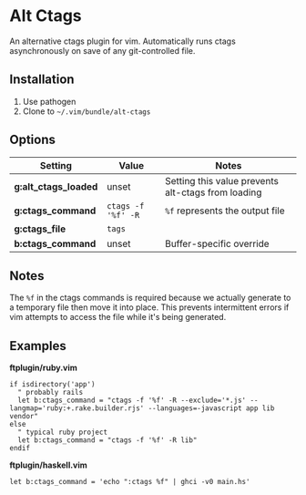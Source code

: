 # Alt Ctags

An alternative ctags plugin for vim. Automatically runs ctags 
asynchronously on save of any git-controlled file.

## Installation

1. Use pathogen
2. Clone to `~/.vim/bundle/alt-ctags`

## Options

| Setting                | Value              | Notes
| ---                    | ---                | ---
| **g:alt_ctags_loaded** | unset              | Setting this value prevents alt-ctags from loading
| **g:ctags_command**    | `ctags -f '%f' -R` | `%f` represents the output file
| **g:ctags_file**       | `tags`             |
| **b:ctags_command**    | unset              | Buffer-specific override

## Notes

The `%f` in the ctags commands is required because we actually generate 
to a temporary file then move it into place. This prevents intermittent 
errors if vim attempts to access the file while it's being generated.

## Examples

**ftplugin/ruby.vim**

~~~ { .vim }
if isdirectory('app')
  " probably rails
  let b:ctags_command = "ctags -f '%f' -R --exclude='*.js' --langmap='ruby:+.rake.builder.rjs' --languages=-javascript app lib vendor"
else
  " typical ruby project
  let b:ctags_command = "ctags -f '%f' -R lib"
endif
~~~

**ftplugin/haskell.vim**

~~~ { .vim }
let b:ctags_command = 'echo ":ctags %f" | ghci -v0 main.hs'
~~~
